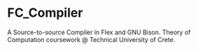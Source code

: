 # FC_Compiler
A Source-to-source Compiler in Flex and GNU Bison. Theory of Computation coursework @ Technical University of Crete.
